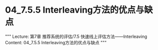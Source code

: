 # 04_7.5.5 Interleaving方法的优点与缺点

"""
Lecture: 第7章 推荐系统的评估/7.5 快速线上评估方法——Interleaving
Content: 04_7.5.5 Interleaving方法的优点与缺点
"""


